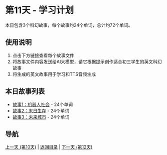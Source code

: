 # 第11天 - 学习计划

本日包含3个科幻故事，每个故事约24个单词，总计约72个单词。

## 使用说明

1. 点击下方链接查看每个故事文件
2. 将故事文件内容发送给AI大模型，请它根据提示创作适合初三学生的英文科幻故事
3. 将生成的英文故事用于学习和TTS音频生成

## 本日故事列表

- [故事1：机器人社会](./story_11_1.md) - 24个单词
- [故事2：末日生存](./story_11_2.md) - 24个单词
- [故事3：未来城市](./story_11_3.md) - 24个单词

## 导航

[上一天 (第10天)](../day_10/day_10_index.md) | [返回目录](../master_index.md) | [下一天 (第12天)](../day_12/day_12_index.md)
